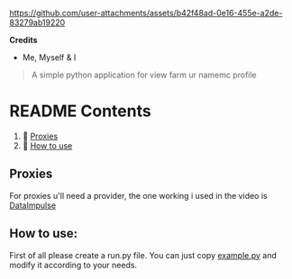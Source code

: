 https://github.com/user-attachments/assets/b42f48ad-0e16-455e-a2de-83279ab19220

**Credits**
- Me, Myself & I

> A simple python application for view farm ur namemc profile

# README Contents
1. 🔗 [Proxies](#proxies)
2. 🧐 [How to use](#how-to-use)


## Proxies
For proxies u'll need a provider, the one working i used in the video is [DataImpulse](https://dataimpulse.com/?aff=36026)

## How to use:
First of all please create a run.py file. You can just copy [example.py](https://github.com/rdavydov/Twitch-Channel-Points-Miner-v2/blob/master/example.py) and modify it according to your needs.
